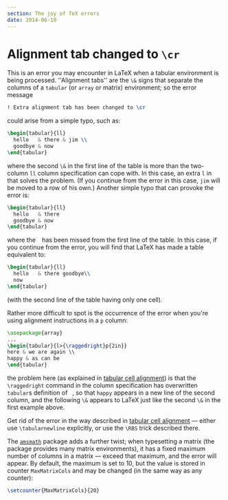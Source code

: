 ```yaml
---
section: The joy of TeX errors
date: 2014-06-10
---
```

# Alignment tab changed to `\cr`

This is an error you may encounter in LaTeX when a tabular
environment is being processed.  ''Alignment tabs'' are the
`\&` signs that separate the columns of a `tabular`
(or `array` or matrix) environment; so the error message
```latex
! Extra alignment tab has been changed to \cr
```
could arise from a simple typo, such as:
```latex
\begin{tabular}{ll}
  hello   & there & jim \\
  goodbye & now
\end{tabular}
```
where the second `\&` in the first line of the table is more than the
two-column `ll` column specification can cope with. In this
case, an extra `l` in that solves the problem.  (If you
continue from the error in this case, `jim` will be moved
to a row of his own.)  Another simple typo that can provoke the error
is:
```latex
\begin{tabular}{ll}
  hello   & there
  goodbye & now
\end{tabular}
```
where the ` ` has been missed from the first line of the table.
In this case, if you continue from the error, you will find that
LaTeX has made a table equivalent to:
```latex
\begin{tabular}{ll}
  hello   & there goodbye\\
  now
\end{tabular}
```
(with the second line of the table having only one cell).

Rather more difficult to spot is the occurrence of the error when
you're using alignment instructions in a `p` column:
```latex
\usepackage{array}
...
\begin{tabular}{l>{\raggedright}p{2in}}
here & we are again \\
happy & as can be
\end{tabular}
```
the problem here (as explained in 
[tabular cell alignment](FAQ-tabcellalign.md)) is that the
`\raggedright` command in the column specification has overwritten
`tabular`s definition of ` `, so that
`happy` appears in a new line of the second column, and the
following `\&` appears to LaTeX just like the second
`\&` in the first example above.

Get rid of the error in the way described in 
[tabular cell alignment](FAQ-tabcellalign.md)&nbsp;&mdash; either use
`\tabularnewline` explicitly, or use the `\RBS` trick described
there.

The [`amsmath`](https://ctan.org/pkg/amsmath) package adds a further twist; when typesetting
a matrix (the package provides many matrix environments), it has a
fixed maximum number of columns in a matrix&nbsp;&mdash; exceed that maximum,
and the error will appear.  By default, the maximum is set to 10, but
the value is stored in counter `MaxMatrixCols` and may be
changed (in the same way as any counter):
```latex
\setcounter{MaxMatrixCols}{20}
```

